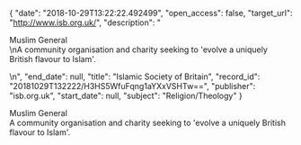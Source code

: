 {
  "date": "2018-10-29T13:22:22.492499", 
  "open_access": false, 
  "target_url": "http://www.isb.org.uk/", 
  "description": "<p>Muslim General<br />\nA community organisation and charity seeking to 'evolve a uniquely British flavour to Islam'.</p>\n", 
  "end_date": null, 
  "title": "Islamic Society of Britain", 
  "record_id": "20181029T132222/H3HS5WfuFqng1aYXxVSHTw==", 
  "publisher": "isb.org.uk", 
  "start_date": null, 
  "subject": "Religion/Theology"
}

<p>Muslim General<br />
A community organisation and charity seeking to 'evolve a uniquely British flavour to Islam'.</p>
